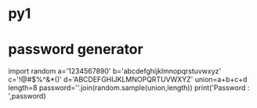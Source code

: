 # py1
# password generator

import random
a='1234567890'
b='abcdefghijklmnopqrstuvwxyz'
c='!@#$%^&*()'
d='ABCDEFGHIJKLMNOPQRTUVWXYZ'
union=a+b+c+d
length=8
password=''.join(random.sample(union,length))
print('Password : ',password)
